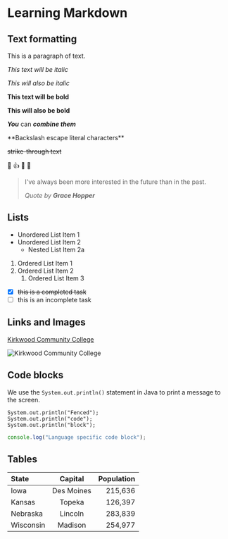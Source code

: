 # Learning Markdown

## Text formatting

<!-- This is a comment -->

This is a paragraph of text.

_This text will be italic_

*This will also be italic*

**This text will be bold**

__This will also be bold__

***You*** can _**combine them**_

\*\*Backslash escape literal characters\*\*

~~strike-through text~~

:cowboy_hat_face: :thumbsup: :tada: :rocket:

> I've always been more interested in the future than in the past.
>
> *Quote by **Grace Hopper***

## Lists

- Unordered List Item 1
- Unordered List Item 2
  - Nested List Item 2a

1. Ordered List Item 1
2. Ordered List Item 2
   1. Ordered List Item 3 
   <!-- three spaces for ordered nested items -->

- [x] ~~this is a completed task~~
- [ ] this is an incomplete task

## Links and Images

[Kirkwood Community College](http://www.kirkwood.edu)

![Kirkwood Community College](https://www.kirkwood.edu/images/cehomepage/ceheader_kirkwood.png)

## Code blocks

We use the `System.out.println()` statement in Java to print a message to the screen.
```
System.out.println("Fenced");
System.out.println("code");
System.out.println("block");
```
```javascript
console.log("Language specific code block");
```
## Tables

| State | Capital | Population |
|:-----|:-------:|-----------:|
| Iowa | Des Moines | 215,636 |
| Kansas | Topeka | 126,397 |
| Nebraska | Lincoln | 283,839 |
| Wisconsin | Madison | 254,977 |
